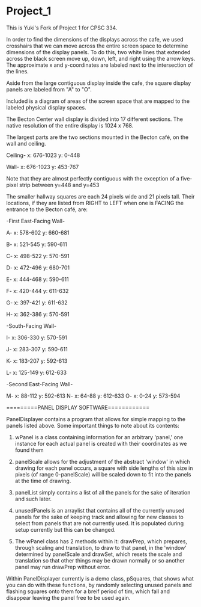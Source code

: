 # Project_1

This is Yuki's Fork of Project 1 for CPSC 334.

In order to find the dimensions of the displays across the cafe, we used crosshairs that we can move across the entire screen space to determine dimensions of the display panels. To do this, two white lines that extended across the black screen move up, down, left, and right using the arrow keys. The approximate x and y-coordinates are labeled next to the intersection of the lines. 

Aside from the large contiguous display inside the cafe, the square display panels are labeled from "A" to "O". 

Included is a diagram of areas of the screen space that are mapped to the labeled physical display spaces.



The Becton Center wall display is divided into 17 different sections. The native resolution of the entire display is 1024 x 768.

The largest parts are the two sections mounted in the Becton café, on the wall and ceiling. 

Ceiling- x: 676-1023	y: 0-448

Wall-	 x: 676-1023	y: 453-767

Note that they are almost perfectly contiguous with the exception of a five-pixel strip between y=448 and y=453

The smaller hallway squares are each 24 pixels wide and 21 pixels tall. Their locations, if they are listed from RIGHT to LEFT when one is FACING the entrance to the Becton café, are:

-First East-Facing Wall-

A-		x: 578-602		y: 660-681

B-		x: 521-545		y: 590-611

C-		x: 498-522		y: 570-591

D-		x: 472-496		y: 680-701

E-		x: 444-468		y: 590-611

F-              x: 420-444		y: 611-632

G-		x: 397-421		y: 611-632

H-		x: 362-386		y: 570-591

-South-Facing Wall-

I-		x: 306-330		y: 570-591

J-		x: 283-307		y: 590-611

K-		x: 183-207		y: 592-613

L-		x: 125-149		y: 612-633

-Second East-Facing Wall-

M-		x: 88-112		y: 592-613
N-		x: 64-88		y: 612-633
O-		x: 0-24			y: 573-594



=========PANEL DISPLAY SOFTWARE============

PanelDisplayer contains a program that allows for simple mapping to the panels listed above. Some important things to note about its contents:

1. wPanel is a class containing information for an arbitrary 'panel,' one instance for each actual panel is created with their coordinates as we found them

2. panelScale allows for the adjustment of the abstract 'window' in which drawing for each panel occurs, a square with side lengths of this size in pixels (of range 0-panelScale) will be scaled down to fit into the panels at the time of drawing.

3. panelList simply contains a list of all the panels for the sake of iteration and such later.

4. unusedPanels is an arraylist that contains all of the currently unused panels for the sake of keeping track and allowing for new classes to select from panels that are not currently used. It is populated during setup currently but this can be changed.

5. The wPanel class has 2 methods within it: drawPrep, which prepares, through scaling and translation, to draw to that panel, in the 'window' determined by panelScale and drawSet, which resets the scale and translation so that other things may be drawn normally or so another panel may run drawPrep without error.

Within PanelDisplayer currently is a demo class, pSquares, that shows what you can do with these functions, by randomly selecting unused panels and flashing squares onto them for a breif period of tim, which fall and disappear leaving the panel free to be used again.
